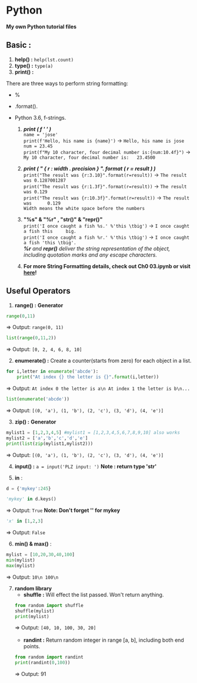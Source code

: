 # Python
**My own Python tutorial files**

## Basic :
1. **help() :** `help(lst.count)`
2. **type() :** `type(a)`
3. **print() :**


There are three ways to perform string formatting:

 * %
 * .format().
 * Python 3.6, f-strings.

    1. **_print ( f ' ' )_**   
    `name = 'jose'`  
    `print(f'Hello, his name is {name}')` -> `Hello, his name is jose`  
    `num = 23.45`  
    `print(f"My 10 character, four decimal number is:{num:10.4f}")` -> `My 10 character, four decimal number is:   23.4500`  
    2. **_print ( " { r : width . precision } ". format ( r = result ) )_**<br/>
    `print("The result was {r:3.10}".format(r=result))` -> `The result was 0.1287001287`  
    `print("The result was {r:1.3f}".format(r=result))` -> `The result was 0.129`  
    `print("The result was {r:10.3f}".format(r=result))` -> `The result was      0.129`  
    `Width means the white space before the numbers`  
    3. **"%s" & "%r" , "str()" & "repr()"**  
    `print('I once caught a fish %s.' %'this \tbig')` -> `I once caught a fish this 	big.`  
    `print('I once caught a fish %r.' %'this \tbig')` -> `I once caught a fish 'this \tbig'.`   
    _**%r** and **repr()** deliver the string representation of the object, including quotation marks and any escape characters._  
    
    4. **For more String Formatting details, check out Ch0 03.ipynb or visit [**here**][0]!**
        
    [0]: https://docs.python.org/3/reference/lexical_analysis.html#f-strings
    
## Useful Operators
1. **range() :** **Generator**
```python
range(0,11)
```
=> Output: `range(0, 11)`

```python
list(range(0,11,2))
```
=> Output: `[0, 2, 4, 6, 8, 10]`

2. **enumerate() :**  Create a counter(starts from zero) for each object in a list.
```python
for i,letter in enumerate('abcde'):
    print("At index {} the letter is {}".format(i,letter))
```
=> Output: `At index 0 the letter is a\n At index 1 the letter is b\n...`

```python
list(enumerate('abcde'))
```
=> Output: `[(0, 'a'), (1, 'b'), (2, 'c'), (3, 'd'), (4, 'e')]`

3. **zip() :** **Generator**
```python
mylist1 = [1,2,3,4,5] #mylist1 = [1,2,3,4,5,6,7,8,9,10] also works
mylist2 = ['a','b','c','d','e']
print(list(zip(mylist1,mylist2)))
```
=> Output: `[(0, 'a'), (1, 'b'), (2, 'c'), (3, 'd'), (4, 'e')]`

4. **input() :** `a = input('PLZ input: ')` **Note : return type 'str'**

5. **in** :
```python
d = {'mykey':245}

'mykey' in d.keys()
```
=> Output: `True` **Note: Don't forget '' for mykey**

```python
'x' in [1,2,3]
```
=> Output: `False`

6. **min() & max()** :
```python 
mylist = [10,20,30,40,100]
min(mylist)
max(mylist)
```
=> Output: `10\n 100\n`

7. **random library**
    * **shuffle :** Will effect the list passed. Won't return anything.
    ```python
    from random import shuffle
    shuffle(mylist)
    print(mylist)
    ```
    => Output: `[40, 10, 100, 30, 20]`  
    </br>
    * **randint :** Return random integer in range [a, b], including both end points.
    ```python
    from random import randint
    print(randint(0,100))
    ```
    => Output: 91
    
